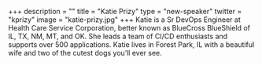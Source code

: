 +++
description = ""
title = "Katie Prizy"
type = "new-speaker"
twitter = "kprizy"
image = "katie-prizy.jpg"
+++
Katie is a Sr DevOps Engineer at Health Care Service Corporation, better known as BlueCross BlueShield of IL, TX, NM, MT, and OK. She leads a team of CI/CD enthusiasts and supports over 500 applications. Katie lives in Forest Park, IL with a beautiful wife and two of the cutest dogs you’ll ever see.